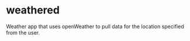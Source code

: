 # weathered
Weather app that uses openWeather to pull data for the location specified from the user.
